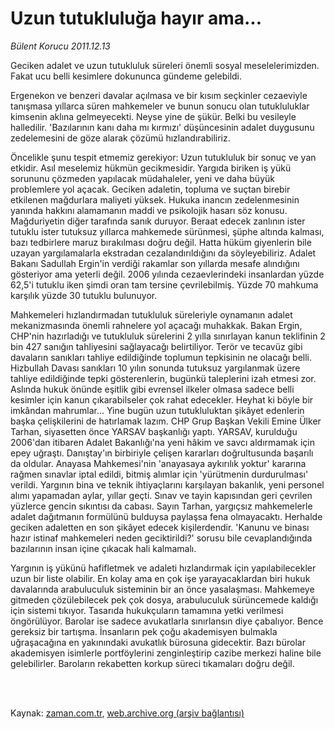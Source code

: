 # Uzun tutukluluğa hayır ama...

*Bülent Korucu 2011.12.13*

<td class="columnist-detail">
<p>Geciken adalet ve uzun tutukluluk süreleri önemli sosyal meselelerimizden. Fakat ucu belli kesimlere dokununca gündeme gelebildi.</p>
<p>
<div id="haberMetinDiv">
<p>Ergenekon ve benzeri davalar açılmasa ve bir kısım seçkinler cezaeviyle tanışmasa yıllarca süren mahkemeler ve bunun sonucu olan tutukluluklar kimsenin aklına gelmeyecekti. Neyse yine de şükür. Belki bu vesileyle halledilir. 'Bazılarının kanı daha mı kırmızı' düşüncesinin adalet duygusunu zedelemesini de göze alarak çözümü hızlandırabiliriz.
<p>Öncelikle şunu tespit etmemiz gerekiyor: Uzun tutukluluk bir sonuç ve yan etkidir. Asıl meselemiz hükmün gecikmesidir. Yargıda biriken iş yükü sorununu çözmeden yapılacak müdahaleler, yeni ve daha büyük problemlere yol açacak. Geciken adaletin, topluma ve suçtan birebir etkilenen mağdurlara maliyeti yüksek. Hukuka inancın zedelenmesinin yanında hakkını alamamanın maddi ve psikolojik hasarı söz konusu. Mağduriyetin diğer tarafında sanık duruyor. Beraat edecek zanlının ister tutuklu ister tutuksuz yıllarca mahkemede sürünmesi, şüphe altında kalması, bazı tedbirlere maruz bırakılması doğru değil. Hatta hüküm giyenlerin bile uzayan yargılamalarla ekstradan cezalandırıldığını da söyleyebiliriz. Adalet Bakanı Sadullah Ergin'in verdiği rakamlar son yıllarda mesafe alındığını gösteriyor ama yeterli değil. 2006 yılında cezaevlerindeki insanlardan yüzde 62,5'i tutuklu iken şimdi oran tam tersine çevrilebilmiş. Yüzde 70 mahkuma karşılık yüzde 30 tutuklu bulunuyor.
<p>Mahkemeleri hızlandırmadan tutukluluk süreleriyle oynamanın adalet mekanizmasında önemli rahnelere yol açacağı muhakkak. Bakan Ergin, CHP'nin hazırladığı ve tutukluluk sürelerini 2 yılla sınırlayan kanun teklifinin 2 bin 427 sanığın tahliyesini sağlayacağı belirtiliyor. Terör ve tecavüz gibi davaların sanıkları tahliye edildiğinde toplumun tepkisinin ne olacağı belli. Hizbullah Davası sanıkları 10 yılın sonunda tutuksuz yargılanmak üzere tahliye edildiğinde tepki gösterenlerin, bugünkü taleplerini izah etmesi zor. Aslında hukuk önünde eşitlik gibi evrensel ilkeler olmasa sadece belli kesimler için kanun çıkarabilseler çok rahat edecekler. Heyhat ki böyle bir imkândan mahrumlar... Yine bugün uzun tutukluluktan şikâyet edenlerin başka çelişkilerini de hatırlamak lazım. CHP Grup Başkan Vekili Emine Ülker Tarhan, siyasetten önce YARSAV başkanlığı yaptı. YARSAV, kurulduğu 2006'dan itibaren Adalet Bakanlığı'na yeni hâkim ve savcı aldırmamak için epey uğraştı. Danıştay'ın birbiriyle çelişen kararları doğrultusunda başarılı da oldular. Anayasa Mahkemesi'nin 'anayasaya aykırılık yoktur' kararına rağmen sınavlar iptal edildi, bitmiş alımlar için 'yürütmenin durdurulması' verildi. Yargının bina ve teknik ihtiyaçlarını karşılayan bakanlık, yeni personel alımı yapamadan aylar, yıllar geçti. Sınav ve tayin kapısından geri çevrilen yüzlerce gencin sıkıntısı da cabası. Sayın Tarhan, yargıçsız mahkemelerle adalet dağıtmanın formülünü bulduysa paylaşsa fena olmayacaktı. Herhalde geciken adaletten en son şikâyet edecek kişilerdendir. 'Kanunu ve binası hazır istinaf mahkemeleri neden geciktirildi?' sorusu bile cevaplandığında bazılarının insan içine çıkacak hali kalmamalı.
<p>Yargının iş yükünü hafifletmek ve adaleti hızlandırmak için yapılabilecekler uzun bir liste olabilir. En kolay ama en çok işe yarayacaklardan biri hukuk davalarında arabuluculuk sisteminin bir an önce yasalaşması. Mahkemeye gitmeden çözülebilecek pek çok dosya, arabuluculuk sürüncemede kaldığı için sistemi tıkıyor. Tasarıda hukukçuların tamamına yetki verilmesi öngörülüyor. Barolar ise sadece avukatlarla sınırlansın diye çabalıyor. Bence gereksiz bir tartışma. İnsanların pek çoğu akademisyen bulmakla uğraşacağına en yakınındaki avukatlık bürosuna gidecektir. Bazı bürolar akademisyen isimlerle portföylerini zenginleştirip cazibe merkezi haline bile gelebilirler. Baroların rekabetten korkup süreci tıkamaları doğru değil. </p></p></p></p></div>
</p>


<p><br>
		 </br></p></td>

Kaynak: [zaman.com.tr](http://zaman.com.tr/yazar.do?yazino=1214024), [web.archive.org (arşiv bağlantısı)](http://web.archive.org/web/20120110091842/http://www.zaman.com.tr:80/yazar.do?yazino=1214024)

